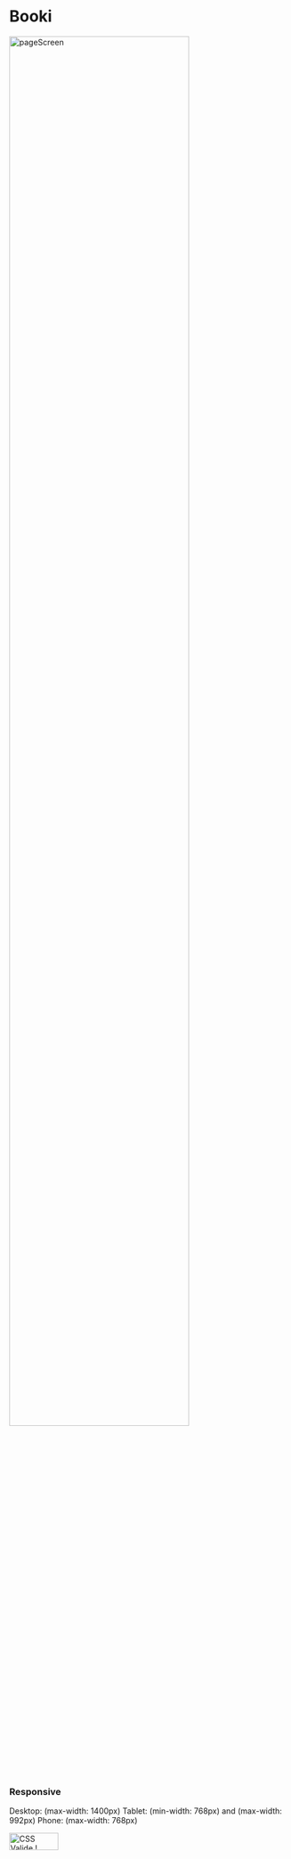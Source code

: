 # Booki

<img alt="pageScreen" src="https://github.com/TrackZoneV2/booki/blob/main/images/page.png" width="80%">

### Responsive

Desktop: (max-width: 1400px)
Tablet: (min-width: 768px) and (max-width: 992px)
Phone: (max-width: 768px)

<p>
<a href="https://github.com/TrackZoneV2/booki">
    <img style="border:0;width:88px;height:31px"
        src="http://jigsaw.w3.org/css-validator/images/vcss-blue"
        alt="CSS Valide !" />
    </a>
</p>
